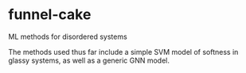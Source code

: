 # funnel-cake
ML methods for disordered systems

The methods used thus far include a simple SVM model of softness in glassy systems,
as well as a generic GNN model.